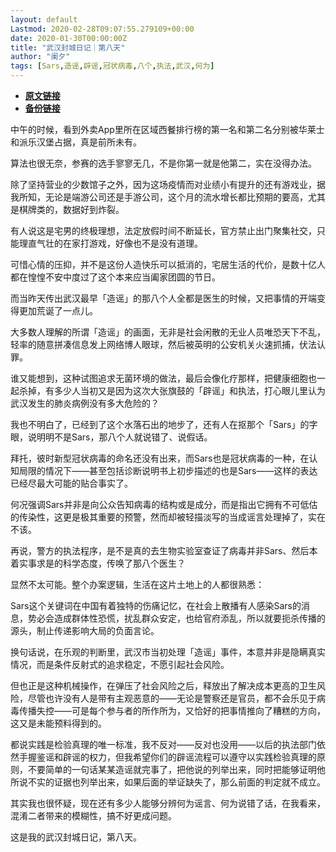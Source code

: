 ```yaml
---
layout: default
Lastmod: 2020-02-28T09:07:55.279109+00:00
date: 2020-01-30T00:00:00Z
title: "武汉封城日记｜第八天"
author: "阑夕"
tags: [Sars,造谣,辟谣,冠状病毒,八个,执法,武汉,何为]
---
```


* [**原文链接**](http://mp.weixin.qq.com/s?__biz=MjM5NzY2OTE2MQ==&mid=2652224496&idx=2&sn=35b4fbfb1c0550f676c417e29d761879&chksm=bd376bb68a40e2a067d61216b8015e52b5ff99529460f2f8deb65aca3f2c1d07e2a6a762a63b#rd)
* [**备份链接**](http://archive.today/HztuK)


中午的时候，看到外卖App里所在区域西餐排行榜的第一名和第二名分别被华莱士和派乐汉堡占据，真是前所未有。  

算法也很无奈，参赛的选手寥寥无几，不是你第一就是他第二，实在没得办法。

除了坚持营业的少数馆子之外，因为这场疫情而对业绩小有提升的还有游戏业，据我所知，无论是端游公司还是手游公司，这个月的流水增长都比预期的要高，尤其是棋牌类的，数据好到炸裂。

有人说这是宅男的终极理想，法定放假时间不断延长，官方禁止出门聚集社交，只能理直气壮的在家打游戏，好像也不是没有道理。

可惜心情的压抑，并不是这份人造快乐可以抵消的，宅居生活的代价，是数十亿人都在惶惶不安中度过了这个本来应当阖家团圆的节日。

而当昨天传出武汉最早「造谣」的那八个人全都是医生的时候，又把事情的开端变得更加荒诞了一点儿。

大多数人理解的所谓「造谣」的画面，无非是社会闲散的无业人员唯恐天下不乱，轻率的随意拼凑信息发上网络博人眼球，然后被英明的公安机关火速抓捕，伏法认罪。

谁又能想到，这种试图追求无菌环境的做法，最后会像化疗那样，把健康细胞也一起杀掉，有多少人当初又是因为这次大张旗鼓的「辟谣」和执法，打心眼儿里认为武汉发生的肺炎病例没有多大危险的？

我也不明白了，已经到了这个水落石出的地步了，还有人在抠那个「Sars」的字眼，说明明不是Sars，那八个人就说错了、说假话。

拜托，彼时新型冠状病毒的命名还没有出来，而Sars也是冠状病毒的一种，在认知局限的情况下——甚至包括诊断说明书上初步描述的也是Sars——这样的表达已经尽最大可能的贴合事实了。

何况强调Sars并非是向公众告知病毒的结构或是成分，而是指出它拥有不可低估的传染性，这更是极其重要的预警，然而却被轻描淡写的当成谣言处理掉了，实在不该。

再说，警方的执法程序，是不是真的去生物实验室查证了病毒并非Sars、然后本着实事求是的科学态度，传唤了那八个医生？

显然不太可能。整个办案逻辑，生活在这片土地上的人都很熟悉：

Sars这个关键词在中国有着独特的伤痛记忆，在社会上散播有人感染Sars的消息，势必会造成群体性恐慌，扰乱群众安定，也给官府添乱，所以就要扼杀传播的源头，制止传递影响大局的负面言论。

换句话说，在乐观的判断里，武汉市当初处理「造谣」事件，本意并非是隐瞒真实情况，而是条件反射式的追求稳定，不愿引起社会风险。

但也正是这种机械操作，在弹压了社会风险之后，释放出了解决成本更高的卫生风险，尽管也许没有人是带有主观恶意的——无论是警察还是官员，都不会乐见于病毒传播失控——可是每个参与者的所作所为，又恰好的把事情推向了糟糕的方向，这又是未能预料得到的。

都说实践是检验真理的唯一标准，我不反对——反对也没用——以后的执法部门依然手握鉴谣和辟谣的权力，但我希望你们的辟谣流程可以遵守以实践检验真理的原则，不要简单的一句话某某造谣就完事了，把他说的列举出来，同时把能够证明他所说不实的证据也列举出来，如果后面的举证缺失了，那么前面的判定就不成立。

其实我也很怀疑，现在还有多少人能够分辨何为谣言、何为说错了话，在我看来，混淆二者带来的模糊性，搞不好更成问题。

这是我的武汉封城日记，第八天。

